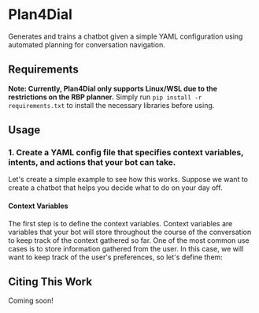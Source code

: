 # Plan4Dial

Generates and trains a chatbot given a simple YAML configuration using automated planning for conversation navigation.

## Requirements
**Note: Currently, Plan4Dial only supports Linux/WSL due to the restrictions on the RBP planner.**
Simply run `pip install -r requirements.txt` to install the necessary libraries before using.

## Usage
### 1. Create a YAML config file that specifies context variables, intents, and actions that your bot can take.
Let's create a simple example to see how this works. Suppose we want to create a chatbot that helps you decide what to do on your day off.
#### Context Variables
The first step is to define the context variables. Context variables are variables that your bot will store throughout the course of the conversation to keep track of the context gathered so far. One of the most common use cases is to store information gathered from the user. In this case, we will want to keep track of the user's preferences, so let's define them:

## Citing This Work
Coming soon!
